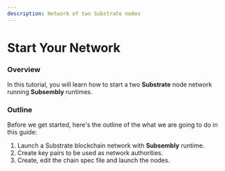 ```yaml
---
description: Network of two Substrate nodes
---
```


# Start Your Network

### Overview

In this tutorial, you will learn how to start a two **Substrate** node network running **Subsembly** runtimes. 

### Outline

Before we get started, here's the outline of the what we are going to do in this guide:

1. Launch a Substrate blockchain network with **Subsembly** runtime.
2. Create key pairs to be used as network authorities.
3. Create, edit the chain spec file and launch the nodes.



